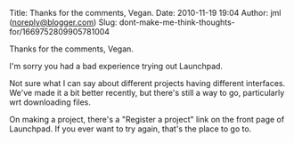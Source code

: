 Title: Thanks for the comments, Vegan.
Date: 2010-11-19 19:04
Author: jml (noreply@blogger.com)
Slug: dont-make-me-think-thoughts-for/1669752809905781004

Thanks for the comments, Vegan.  
  
I'm sorry you had a bad experience trying out Launchpad.  
  
Not sure what I can say about different projects having different
interfaces. We've made it a bit better recently, but there's still a way
to go, particularly wrt downloading files.  
  
On making a project, there's a "Register a project" link on the front
page of Launchpad. If you ever want to try again, that's the place to go
to.

